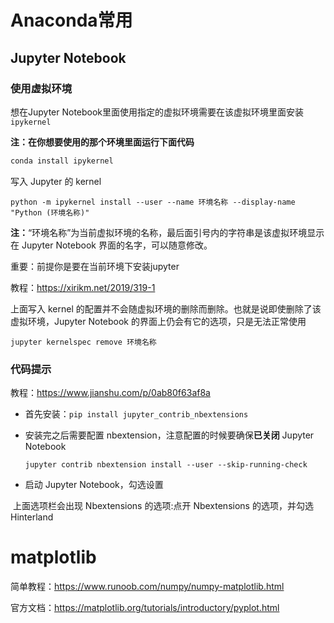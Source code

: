 # Anaconda常用

## Jupyter Notebook

### 使用虚拟环境

想在Jupyter Notebook里面使用指定的虚拟环境需要在该虚拟环境里面安装`ipykernel`

**注：在你想要使用的那个环境里面运行下面代码**

```python
conda install ipykernel
```

写入 Jupyter 的 kernel

`python -m ipykernel install --user --name 环境名称 --display-name "Python (环境名称)"`

**注：**“环境名称”为当前虚拟环境的名称，最后面引号内的字符串是该虚拟环境显示在 Jupyter Notebook 界面的名字，可以随意修改。

重要：前提你是要在当前环境下安装jupyter

教程：https://xirikm.net/2019/319-1

上面写入 kernel 的配置并不会随虚拟环境的删除而删除。也就是说即使删除了该虚拟环境，Jupyter Notebook 的界面上仍会有它的选项，只是无法正常使用

`jupyter kernelspec remove 环境名称`	

### 代码提示

教程：https://www.jianshu.com/p/0ab80f63af8a

+ 首先安装：`pip install jupyter_contrib_nbextensions`

+ 安装完之后需要配置 nbextension，注意配置的时候要确保**已关闭** Jupyter Notebook

  `jupyter contrib nbextension install --user --skip-running-check`

+ 启动 Jupyter Notebook，勾选设置

​        上面选项栏会出现 Nbextensions 的选项:点开 Nbextensions 的选项，并勾选 Hinterland

# matplotlib

简单教程：https://www.runoob.com/numpy/numpy-matplotlib.html

官方文档：https://matplotlib.org/tutorials/introductory/pyplot.html